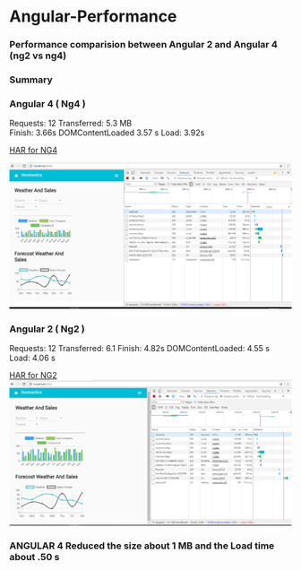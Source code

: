 # Angular-Performance
 


### Performance comparision between Angular 2 and Angular 4 (ng2 vs ng4)

### Summary


### Angular 4 ( Ng4 )
Requests: 12 
Transferred: 5.3 MB  
Finish: 3.66s
DOMContentLoaded 3.57 s
Load: 3.92s

[HAR for NG4](/angular4-har)

![Alt text](/ng4_performance.PNG)

### Angular 2 ( Ng2 )
Requests: 12
Transferred: 6.1 
Finish: 4.82s
DOMContentLoaded: 4.55 s
Load: 4.06 s

[HAR for NG2](/angular2-har)
![Alt text](/ng2_performance.PNG)

### ANGULAR 4 Reduced the size about 1 MB and the Load time about .50 s
